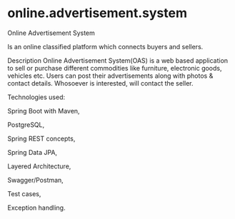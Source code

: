 # online.advertisement.system

Online Advertisement System

Is an online classified platform which connects buyers and sellers.

Description
Online Advertisement System(OAS) is a web based application to sell or purchase different commodities like furniture, electronic goods, vehicles etc.
Users can post their advertisements along with photos & contact details. Whosoever is interested, will contact the seller.
 
Technologies used:

Spring Boot with Maven,

PostgreSQL, 

Spring REST concepts,

Spring Data JPA,

Layered Architecture,

Swagger/Postman,

Test cases,

Exception handling.

